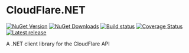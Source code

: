 # CloudFlare.NET
[![NuGet Version](https://img.shields.io/nuget/v/CloudFlare.NET.svg)](https://www.nuget.org/packages/CloudFlare.NET/ "NuGet Version")
[![NuGet Downloads](https://img.shields.io/nuget/dt/CloudFlare.NET.svg)](https://www.nuget.org/packages/CloudFlare.NET/ "NuGet Downloads")
[![Build status](https://ci.appveyor.com/api/projects/status/github/JSkimming/CloudFlare.NET?branch=master&svg=true)](https://ci.appveyor.com/project/JSkimming/cloudflare-net "Build status")
[![Coverage Status](https://coveralls.io/repos/JSkimming/CloudFlare.NET/badge.svg?branch=master&service=github)](https://coveralls.io/github/JSkimming/CloudFlare.NET?branch=master "Coverage Status")
[![Latest release](https://img.shields.io/github/release/JSkimming/CloudFlare.NET.svg)](https://github.com/JSkimming/CloudFlare.NET/releases "Latest release")
<!--[![Coverity Scan Status](https://img.shields.io/coverity/scan/4829.svg)](https://scan.coverity.com/projects/4829 "Coverity Scan Status")-->

A .NET client library for the CloudFlare API
